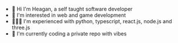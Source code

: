 - 👋 Hi I'm Heagan, a self taught software developer
- 🔭 I'm interested in web and game development
- 👨🏾‍💻 I'm experienced with python, typescript, react.js, node.js and three.js
- 🤖 I'm currently coding a private repo with vibes

<!--
**heaganhenry/heaganhenry** is a ✨ _special_ ✨ repository because its `README.md` (this file) appears on your GitHub profile.

Here are some ideas to get you started:

- 🔭 I’m currently working on ...
- 🌱 I’m currently learning ...
- 👯 I’m looking to collaborate on ...
- 🤔 I’m looking for help with ...
- 💬 Ask me about ...
- 📫 How to reach me: ...
- 😄 Pronouns: ...
- ⚡ Fun fact: ...
-->
